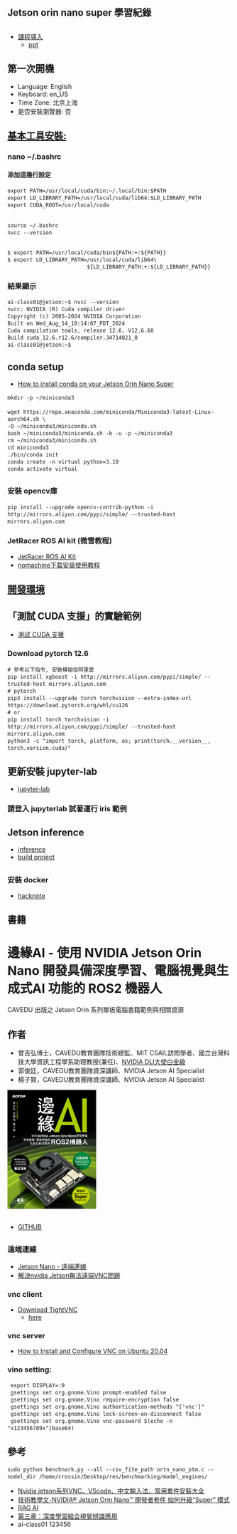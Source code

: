 ## Jetson orin nano super 學習紀錄
##
* [課程導入](https://github.com/jumbokh/JetsonNano-class/blob/main/class.md)
     * [ppt](https://github.com/jumbokh/JetsonNano-class/blob/main/docs/NVIDIA-Jetson-AI.pdf)
## 第一次開機
* Language: English
* Keyboard: en_US
* Time Zone: 北京上海
* 是否安裝瀏覽器: 否

## [基本工具安裝:](https://github.com/jumbokh/JetsonNano-class/blob/main/sometools.md)
### nano ~/.bashrc  
#### 添加這幾行設定
```
export PATH=/usr/local/cuda/bin:~/.local/bin:$PATH
export LD_LIBRARY_PATH=/usr/local/cuda/lib64:$LD_LIBRARY_PATH
export CUDA_ROOT=/usr/local/cuda
```
## 
```
source ~/.bashrc
nvcc --version
```
##
```
$ export PATH=/usr/local/cuda/bin${PATH:+:${PATH}}
$ export LD_LIBRARY_PATH=/usr/local/cuda/lib64\
                         ${LD_LIBRARY_PATH:+:${LD_LIBRARY_PATH}}
```
### 結果顯示

```
ai-class01@jetson:~$ nvcc --version
nvcc: NVIDIA (R) Cuda compiler driver
Copyright (c) 2005-2024 NVIDIA Corporation
Built on Wed_Aug_14_10:14:07_PDT_2024
Cuda compilation tools, release 12.6, V12.6.68
Build cuda_12.6.r12.6/compiler.34714021_0
ai-class01@jetson:~$
```
## conda setup
* [How to install conda on your Jetson Orin Nano Super](https://www.cytron.io/tutorial/p-conda-on-jetson-orin-nano-super?srsltid=AfmBOoo0T43LjVQ8SmQwIy8Kk1bpU5Kl0EblooNOfV9VXwIQrRqC5tGC)
```
mkdir -p ~/miniconda3

wget https://repo.anaconda.com/miniconda/Miniconda3-latest-Linux-aarch64.sh \
-O ~/miniconda3/miniconda.sh
bash ~/miniconda3/miniconda.sh -b -u -p ~/miniconda3
rm ~/miniconda3/miniconda.sh
cd miniconda3
./bin/conda init
conda create -n virtual python=3.10
conda activate virtual
```
##
### 安裝 opencv庫
```
pip install --upgrade opencv-contrib-python -i http://mirrors.aliyun.com/pypi/simple/ --trusted-host mirrors.aliyun.com
```
### JetRacer ROS AI kit (微雪教程)
* [JetRacer ROS AI Kit](https://www.waveshare.net/wiki/JetRacer_ROS_AI_Kit)
* [nomachine下载安装使用教程](https://blog.csdn.net/weixin_44029896/article/details/128555481)
## [開發環境](https://github.com/jumbokh/JetsonNano-class/blob/main/developenv.md)
## 「測試 CUDA 支援」的實驗範例
* [測試 CUDA 支援](https://github.com/jumbokh/JetsonNano-class/blob/main/docs/%E6%B8%AC%E8%A9%A6%20CUDA%20%E6%94%AF%E6%8F%B4.docx)
### Download pytorch 12.6
```
# 參考以下指令, 安裝模組從阿里雲
pip install xgboost -i http://mirrors.aliyun.com/pypi/simple/ --trusted-host mirrors.aliyun.com
# pytorch
pip3 install --upgrade torch torchvision --extra-index-url https://download.pytorch.org/whl/cu126
# or
pip install torch torchvision -i http://mirrors.aliyun.com/pypi/simple/ --trusted-host mirrors.aliyun.com
python3 -c "import torch, platform, os; print(torch.__version__, torch.version.cuda)"
```
## 更新安裝 jupyter-lab
* [jupyter-lab](https://github.com/jumbokh/JetsonNano-class/blob/main/jupyterNotebook.md)
### 請登入 jupyterlab 試著運行 iris 範例
##
## Jetson inference
* [inference](https://github.com/dusty-nv/jetson-inference)
* [build project](https://github.com/dusty-nv/jetson-inference/blob/master/docs/building-repo-2.md)
##
### 安裝 docker
* [hacknote](https://hackmd.io/@YungHuiHsu/ryxhhD3Aj)
## 書籍

# 邊緣AI - 使用 NVIDIA Jetson Orin Nano 開發具備深度學習、電腦視覺與生成式AI 功能的 ROS2 機器人
CAVEDU 出版之 Jetson Orin 系列單板電腦書籍範例與相關資源

## 作者
* 曾吉弘博士，CAVEDU教育團隊技術總監、MIT CSAIL訪問學者、國立台灣科技大學資訊工程學系助理教授(兼任)、[NVIDIA DLI大使白金級](https://www.nvidia.com/en-us/training/instructor-directory/bio/?instructorId=0038Z00002pvnqVQAQ)
* 郭俊廷，CAVEDU教育團隊資深講師、NVIDIA Jetson AI Specialist
* 楊子賢，CAVEDU教育團隊資深講師、NVIDIA Jetson AI Specialist
<img src="https://github.com/cavedunissin/edgeai_jetson_orin/blob/main/pics/ros2_cover.jpg" width="200" alt="book cover">

##
* [GITHUB](https://github.com/cavedunissin/edgeai_jetson_orin)
##
### 遠端連線
* [Jetson Nano - 遠端連線](https://hackmd.io/@Yungger/Jetson-Nano-Remote)
* [解決nvidia Jetson無法遠端VNC問題](https://youyouyou.pixnet.net/blog/post/119567170)
### vnc client
* [Download TightVNC](https://www.tightvnc.com/download.php)
     * [here](https://www.tightvnc.com/download/2.8.85/tightvnc-2.8.85-gpl-setup-64bit.msi)
### vnc server
* [How to Install and Configure VNC on Ubuntu 20.04](https://www.digitalocean.com/community/tutorials/how-to-install-and-configure-vnc-on-ubuntu-20-04)
### vino setting:
```
 export DISPLAY=:0
 gsettings set org.gnome.Vino prompt-enabled false
 gsettings set org.gnome.Vino require-encryption false
 gsettings set org.gnome.Vino authentication-methods "['vnc']"
 gsettings set org.gnome.Vino lock-screen-on-disconnect false
 gsettings set org.gnome.Vino vnc-password $(echo -n "x123456789x"|base64)
```
## 參考
```
sudo python benchnark.py --all --csv_fite_path ortn_nano_ptm.c --nodel_dir /home/crossin/Desktop/res/benchmarking/model_engines/
```
* [Nvidia jetson系列VNC、VScode、中文輸入法，常用套件安裝大全](https://medium.com/@EricChou711/nvidia-jetson%E7%B3%BB%E5%88%97vnc-vscode-%E4%B8%AD%E6%96%87%E8%BC%B8%E5%85%A5%E6%B3%95-%E5%B8%B8%E7%94%A8%E5%A5%97%E4%BB%B6%E5%AE%89%E8%A3%9D%E5%A4%A7%E5%85%A8-4b36e49438ba)
* [技術教學文-NVIDIA® Jetson Orin Nano™ 開發者套件 如何升級“Super” 模式](https://blog.cavedu.com/2025/02/14/nvidia-jetson-orin-nano-super/)
* [RAG AI](https://www.ragie.ai/multimodal?utm_source=substack&utm_medium=email)
* [第三章：深度學習結合視覺辨識應用](https://github.com/cavedunissin/edgeai_jetson_orin/blob/main/ch03/ch03.md?fbclid=IwY2xjawK_O0pleHRuA2FlbQIxMABicmlkETFkNElTdGRGVERKVHNNYnhmAR6RzS_VVJOgEgTlntWJx7vsZrC_mKcGKM0cLChZN5-Cly0n9vIDRjWn1AbXgw_aem_sCkKS3sz1KUh8CO-miyhFQ)
* ai-class01 123456
